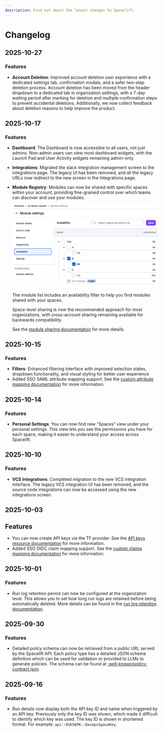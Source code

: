 ```yaml
---
description: Find out about the latest changes to Spacelift.
---
```


# Changelog

## 2025-10-27

### Features

- **Account Deletion**: Improved account deletion user experience with a dedicated settings tab, confirmation modals, and a safer two-step deletion process. Account deletion has been moved from the header dropdown to a dedicated tab in organization settings, with a 7-day waiting period after marking for deletion and multiple confirmation steps to prevent accidental deletions. Additionally, we now collect feedback about deletion reasons to help improve the product.

## 2025-10-17

### Features

- **Dashboard**: The Dashboard is now accessible to all users, not just admins. Non-admin users can view most dashboard widgets, with the Launch Pad and User Activity widgets remaining admin-only.
- **Integrations**: Migrated the slack integration management screen to the integrations page. The legacy UI has been removed, and all the legacy URLs now redirect to the new screen in the Integrations page.

- **Module Registry**: Modules can now be shared with specific spaces within your account, providing fine-grained control over which teams can discover and use your modules.

    ![](../assets/screenshots/terraform/modules/module_sharing.png)

    The module list includes an availability filter to help you find modules shared with your spaces.

    Space-level sharing is now the recommended approach for most organizations, with cross-account sharing remaining available for backwards compatibility.

    See the [module sharing documentation](../vendors/terraform/module-registry.md#sharing-modules) for more details.

## 2025-10-15

### Features

- **Filters**: Enhanced filtering interface with improved selection states, dropdown functionality, and visual styling for better user experience
- Added SSO SAML attribute mapping support. See the [custom attribute mapping documentation](../integrations/single-sign-on/README.md#custom-attribute-mapping-for-teams) for more information.

## 2025-10-14

### Features

- **Personal Settings**: You can now find new "Spaces" view under your personal settings. This view lets you see the permissions you have for each space, making it easier to understand your access across Spacelift.

## 2025-10-10

### Features

- **VCS Integrations**: Completed migration to the new VCS integration interface. The legacy VCS integration UI has been removed, and the source code integrations can now be accessed using the new integrations screen.

## 2025-10-03

## Features

- You can now create API keys via the TF provider. See the [API keys resource documentation](https://search.opentofu.org/provider/spacelift-io/spacelift/latest/docs/resources/api_key) for more information.
- Added SSO OIDC claim mapping support. See the [custom claims mapping documentation](../integrations/cloud-providers/oidc/README.md#configuring-custom-claims-mapping) for more information.

## 2025-10-01

### Features

- Run log retention period can now be configured at the organization level. This allows you to set how long run logs are retained before being automatically deleted. More details can be found in the [run log retention documentation](../../concepts/run#logs-retention).

## 2025-09-30

### Features

- Detailed policy schema can now be retrieved from a public URL served by the Spacelift API. Each policy type has a detailed JSON schema definition which can be used for validation or provided to LLMs to generate policies. The schema can be found at [.well-known/policy-contract.json](https://app.spacelift.io/.well-known/policy-contract.json).

## 2025-09-16

### Features

- Run details now display both the API key ID and name when triggered by an API key. Previously only the key ID was shown, which made it difficult to identify which key was used. The key ID is shown in shortened format. For example: `api::01K56PK::DevopsSpaceKey`.
